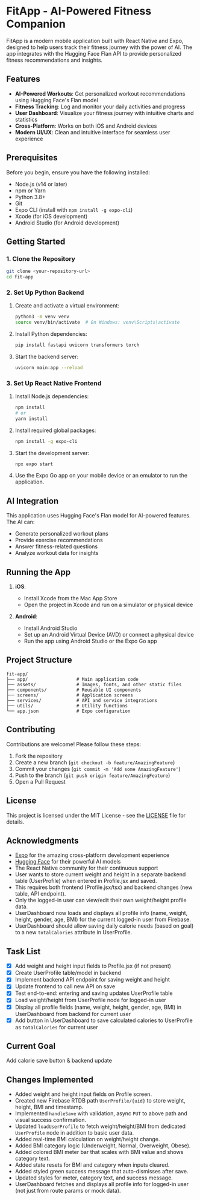 # FitApp - AI-Powered Fitness Companion

FitApp is a modern mobile application built with React Native and Expo, designed to help users track their fitness journey with the power of AI. The app integrates with the Hugging Face Flan API to provide personalized fitness recommendations and insights.

## Features

- **AI-Powered Workouts**: Get personalized workout recommendations using Hugging Face's Flan model
- **Fitness Tracking**: Log and monitor your daily activities and progress
- **User Dashboard**: Visualize your fitness journey with intuitive charts and statistics
- **Cross-Platform**: Works on both iOS and Android devices
- **Modern UI/UX**: Clean and intuitive interface for seamless user experience

## Prerequisites

Before you begin, ensure you have the following installed:

- Node.js (v14 or later)
- npm or Yarn
- Python 3.8+
- Git
- Expo CLI (install with `npm install -g expo-cli`)
- Xcode (for iOS development)
- Android Studio (for Android development)

## Getting Started

### 1. Clone the Repository

```bash
git clone <your-repository-url>
cd fit-app
```

### 2. Set Up Python Backend

1. Create and activate a virtual environment:
   ```bash
   python3 -m venv venv
   source venv/bin/activate  # On Windows: venv\Scripts\activate
   ```

2. Install Python dependencies:
   ```bash
   pip install fastapi uvicorn transformers torch
   ```

3. Start the backend server:
   ```bash
   uvicorn main:app --reload
   ```

### 3. Set Up React Native Frontend

1. Install Node.js dependencies:
   ```bash
   npm install
   # or
   yarn install
   ```

2. Install required global packages:
   ```bash
   npm install -g expo-cli
   ```

3. Start the development server:
   ```bash
   npx expo start
   ```

4. Use the Expo Go app on your mobile device or an emulator to run the application.

## AI Integration

This application uses Hugging Face's Flan model for AI-powered features. The AI can:
- Generate personalized workout plans
- Provide exercise recommendations
- Answer fitness-related questions
- Analyze workout data for insights

## Running the App

1. **iOS**:
   - Install Xcode from the Mac App Store
   - Open the project in Xcode and run on a simulator or physical device

2. **Android**:
   - Install Android Studio
   - Set up an Android Virtual Device (AVD) or connect a physical device
   - Run the app using Android Studio or the Expo Go app

## Project Structure

```
fit-app/
├── app/                  # Main application code
├── assets/               # Images, fonts, and other static files
├── components/           # Reusable UI components
├── screens/              # Application screens
├── services/             # API and service integrations
├── utils/                # Utility functions
└── app.json              # Expo configuration
```

## Contributing

Contributions are welcome! Please follow these steps:

1. Fork the repository
2. Create a new branch (`git checkout -b feature/AmazingFeature`)
3. Commit your changes (`git commit -m 'Add some AmazingFeature'`)
4. Push to the branch (`git push origin feature/AmazingFeature`)
5. Open a Pull Request

## License

This project is licensed under the MIT License - see the [LICENSE](LICENSE) file for details.

## Acknowledgments

- [Expo](https://expo.dev/) for the amazing cross-platform development experience
- [Hugging Face](https://huggingface.co/) for their powerful AI models
- The React Native community for their continuous support
- User wants to store current weight and height in a separate backend table (UserProfile) when entered in Profile.jsx and saved.
- This requires both frontend (Profile.jsx/tsx) and backend changes (new table, API endpoint).
- Only the logged-in user can view/edit their own weight/height profile data.
- UserDashboard now loads and displays all profile info (name, weight, height, gender, age, BMI) for the current logged-in user from Firebase.
- UserDashboard should allow saving daily calorie needs (based on goal) to a new `totalCalories` attribute in UserProfile.

## Task List
- [x] Add weight and height input fields to Profile.jsx (if not present)
- [x] Create UserProfile table/model in backend
- [x] Implement backend API endpoint for saving weight and height
- [x] Update frontend to call new API on save
- [x] Test end-to-end: entering and saving updates UserProfile table
- [x] Load weight/height from UserProfile node for logged-in user
- [x] Display all profile fields (name, weight, height, gender, age, BMI) in UserDashboard from backend for current user
- [x] Add button in UserDashboard to save calculated calories to UserProfile as `totalCalories` for current user

## Current Goal
Add calorie save button & backend update

## Changes Implemented
- Added weight and height input fields on Profile screen.
- Created new Firebase RTDB path `UserProfile/{uid}` to store weight, height, BMI and timestamp.
- Implemented `handleSave` with validation, async `PUT` to above path and visual success confirmation.
- Updated `loadUserProfile` to fetch weight/height/BMI from dedicated `UserProfile` node in addition to basic user data.
- Added real-time BMI calculation on weight/height change.
- Added BMI category logic (Underweight, Normal, Overweight, Obese).
- Added colored BMI meter bar that scales with BMI value and shows category text.
- Added state resets for BMI and category when inputs cleared.
- Added styled green success message that auto-dismisses after save.
- Updated styles for meter, category text, and success message.
- UserDashboard fetches and displays all profile info for logged-in user (not just from route params or mock data).


























